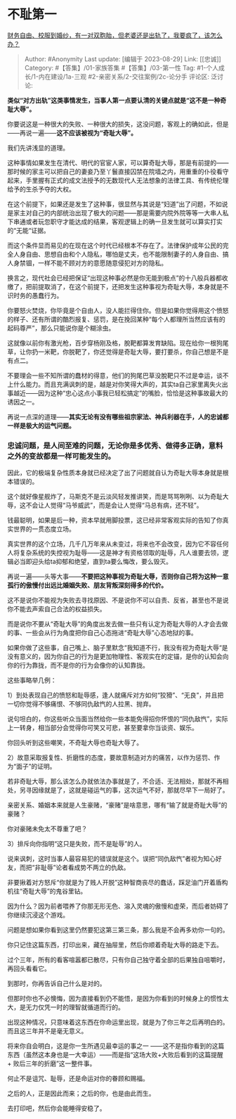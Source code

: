 # 不耻第一
[财务自由、校服到婚纱，有一对双胞胎，但老婆还是出轨了，我要疯了，该怎么办？](https://www.zhihu.com/question/611802344/answer/3173640243)

> Author: #Anonymity
> Last update: [编辑于 2023-08-29]
> Link: [[忠诚]]
> Category: #【答集】/01-家族答集 #【答集】/03-第一性
> Tag: #1-个人成长/1-内在建设/1a-三观 #2-亲密关系/2-交往案例/2c-论分手
> 评论区:
> 泛讨论:

**类似“对方出轨”这类事情发生，当事人第一点要认清的关键点就是“这不是一种奇耻大辱”。**

你要说这是一种很大的失败、一种很大的损失，这没问题，客观上的确如此，但是——再说一遍——**这不应该被视为“奇耻大辱”。**

我们先讲浅显的道理。

这种事情如果发生在清代、明代的官宦人家，可以算奇耻大辱，那是有前提的——那时候的家主可以把自己的妻妾乃至丫鬟直接囚禁在院墙之内，用重重的仆役看守起来，手里握有正式的成文法授予的无数现代人无法想象的法律工具、有传统伦理给予的生杀予夺的大权。

在这个前提下，如果还是发生了这种事，很显然与其说是“妇道”出了问题，不如说是家主对自己的内部统治出现了极大的问题——那是需要内院外院等等一大串人私下串通或者玩忽职守才能达成的结果，客观逻辑上的确一旦发生就可以算实打实的“无能“证据。

而这个条件显而易见的在现在这个时代已经根本不存在了。法律保护成年公民的完全人身自由、思想自由和个人隐私，哪怕是丈夫，也不能限制妻子的人身自由、搞人身禁锢，一样不能不顾对方的意愿随意侵犯对方的隐私。

换言之，现代社会已经把保证“出现这种事必然是你无能到极点”的十八般兵器都收缴了，把前提取消了，在这个前提下，还把发生这种事视为奇耻大辱，本身就是不识时务的愚蠢行为。

你要怒火焚烧，你毕竟是个自由人，没人能拦得住你。但是如果你觉得用这个愤怒的样子、还有所谓的酷烈报复、惩罚，是在挽回某种“每个人都理所当然应该有的起码尊严”，那么只能说你是个糊涂虫。

这就像以前你有激光枪，百步穿杨刚及格，脫靶都算发育缺陷。现在给你一根狗尾草，让你扔一米靶，你脱靶了，你还觉得是奇耻大辱，要打要杀，你自己想是不是有点二。

不要理会一些不知所谓的蠢材的得意，他们的狗尾巴草没脫靶只不过是幸运，谈不上什么能力。而且充满讽刺的是，越是对你笑得大声的，其实ta自己家里离失火出事越近——因为这种“忠心这点小事我已轻松搞定”的嘴脸，恰恰是这种事故最大的诱因之一。

再说一点深的道理——**其实无论有没有哪些祖宗家法、神兵利器在手，人的忠诚都一样是极大的运气问题。**

### **忠诚问题，是人间至难的问题，无论你是多优秀、做得多正确，意料之外的变故都是一样可能发生的**。 ###

因此，它的极端复杂性质本身就已经决定了出了问题就自认为奇耻大辱本身就是根本错误的。

这个就好像星舰炸了，马斯克不是云淡风轻发推讲笑，而是骂骂咧咧、以为奇耻大辱，这不会让人觉得“马爷威武”，而是会让人觉得“马总有病，还不轻”。

钱最聪明，如果是后一种，资本早就用脚投票，这已经非常客观实际的告知了你真实世界的一贯态度立场。

真实世界的这个立场，几千几万年来从未变过，将来也不会改变，因为它不容任何人将复杂系统的失控视为耻辱——这是神才有资格领取的耻辱，凡人谁要去领，逻辑必当即迎头给ta抑郁和绝望，直到ta要么悔改，要么毁灭。

再说一遍——头等大事——**不要把这种事视为奇耻大辱，否则你自己将为这种一意孤行的傲慢付出远比婚姻失败、朋友背叛深刻得多的代价。**

这不是说你不能视为失败去寻找原因、不是说你不可以自责、反省，甚至也不是说你不能去声索自己合法的权益损失。

而是说你不要从“奇耻大辱”的角度出发去做一些只有认定为奇耻大辱的人才会去做的事、一些会从行为角度把你自己心态拖进“奇耻大辱”心态地狱的事。

如果你做了这些事，自己嘴上、脑子里默念“我知道不行，我没有视为奇耻大辱“是没有意义的，因为你自己的行为是更加物理性、客观实在的定锚，是你的认知会向你的行为靠拢，而不是你的行为会像你的认知靠拢。

这些事略举几例：

1）到处表现自己的愤怒和耻辱感，逢人就痛斥对方如何“狡猾”、“无良”，并且把一切你觉得不够痛恨、不够同仇敌忾的人拉黑、抛弃。

说句坦白的，你这些听众当面当然给你一些本能免得招你怀恨的“同仇敌忾”，实际上一转身，相当部分会觉得你可笑又可悲，甚至要拿你当谈资、娱乐。

你回头听到这些嘲笑，不奇耻大辱也奇耻大辱了。

2）故意采取报复性、折磨性的态度，要故意制造对方的痛苦，以作为惩罚、作为“面子”的证明。

若非奇耻大辱，那么该怎么办就依法办事就是了，不合适、无法相处，那就不再相处，另寻因缘就是了，这就是碰运气的事，这次运气不好，那就尽早下一局好了。

亲密关系、婚姻本来就是人生豪赌，“豪赌”是啥意思，哪有“输了就是奇耻大辱”的豪赌？

你对豪赌未免太不尊重了吧？

3）排斥向你指明“这只是失败，而不是耻辱”的人。

说来讽刺，这时当事人最容易犯的错误就是这个。误把“同仇敌忾”者视为知心好友，而把“非耻辱”论者看成势不两立的仇敌。

非要揪着对方怒斥“你就是为了贱人开脱”这种智商丧尽的蠢话，踩足油门开着盾构机往“奇耻大辱”的鬼谷里钻。

因为什么？因为前者喂养了你那无形无色、溶入灵魂的傲慢和虚荣，而后者妨碍了你继续沉浸这个游戏。

问题是想如果你看到这里仍然要犯这第三第三条，那么我是不会再多劝你一句的。

你只记住这篇东西，打印出来，藏在抽屉里，然后你顺着奇耻大辱的路走下去。

过个三年，所有的看客喧嚣都已散尽，只有你自己独守着全部的后果独自咀嚼时，再回头看看它。

到那时，你再告诉自己什么是对的。

但那时你也不必懊悔，因为直接看到仍不能悟，是因为你看到的时候身上的惯性太大，是无力仅凭一时的理智就循道而行的。

出现这种情况，只意味着这东西在你命运里出现，就是为了你三年之后再明白的。而且这三年并不是毫无意义。

将来你自会明白，这是你一生所遇见最幸运的事之一 ——这不是指你看到的这篇东西（虽然这本身也是一大幸运）——而是指“这场大败+大败后看到的这篇提醒 + 败后三年的折磨”这一整件事。

何止不是诅咒、耻辱，还是命运对你的眷顾和赐福。

之后的人，正是因此而来；之后的你，也是由此而生。

去打印吧，然后你会能睡得安稳了。

